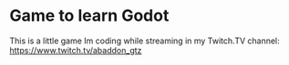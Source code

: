 # Game to learn Godot

This is a little game Im coding while streaming in my Twitch.TV channel: https://www.twitch.tv/abaddon_gtz

